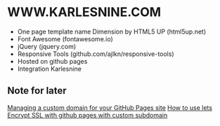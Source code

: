 
# WWW.KARLESNINE.COM

* One page template name Dimension by HTML5 UP (html5up.net)
* Font Awesome (fontawesome.io)
* jQuery (jquery.com)
* Responsive Tools (github.com/ajlkn/responsive-tools)
* Hosted on github pages
* Integration Karlesnine

## Note for later
[Managing a custom domain for your GitHub Pages site](https://docs.github.com/en/github/working-with-github-pages/managing-a-custom-domain-for-your-github-pages-site#configuring-a-subdomain)
[How to use lets Encrypt SSL with github pages with custom subdomain](https://medium.com/@safeith/how-to-use-letsencrypt-ssl-with-github-pages-with-custom-subdomain-499a51141cf9])